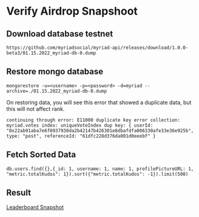 # Verify Airdrop Snapshoot

## Download database testnet
```
https://github.com/myriadsocial/myriad-api/releases/download/1.0.0-beta3/01.15.2022_myriad-db-0.dump
```

## Restore mongo database
```
mongorestore -u=<username> -p=<password> -d=myriad --archive=./01.15.2022_myriad-db-0.dump
```

On restoring data, you will see this error that showed a duplicate data, but this will not affect rank.

```
continuing through error: E11000 duplicate key error collection: myriad.votes index: uniqueVoteIndex dup key: { userId: "0x22ab91aba7e6f8937930da2b42147b426301e8dbafdfa006330afe33e36e925b", type: "post", referenceId: "61dfc228d376da001d0eeebf" }
```
## Fetch Sorted Data
```
db.users.find({},{_id: 1, username: 1, name: 1, profilePictureURL: 1, "metric.totalKudos": 1}).sort({"metric.totalKudos": -1}).limit(500)
```

## Result
[Leaderboard Snapshot](./leaderboard-snapshot.md)
